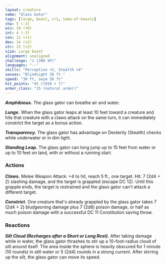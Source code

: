 ```yaml
---
layout: creature
name: "Glass Gator"
tags: [large, beast, cr1, tome-of-beasts]
cha: 5 (-3)
wis: 10 (+0)
int: 4 (-3)
con: 12 (+1)
dex: 14 (+2)
str: 15 (+2)
size: Large beast
alignment: unaligned
challenge: "1 (200 XP)"
languages: "--"
skills: "Perception +2, Stealth +4"
senses: "Blindsight 30 ft."
speed: "30 ft, swim 50 ft"
hit_points: "45 (7d10 + 7)"
armor_class: "15 (natural armor)"
---
```


***Amphibious.*** The glass gator can breathe air and water.

***Lunge.*** When the glass gator leaps at least 10 feet toward a creature and hits that creature with a claws attack on the same turn, it can immediately constrict the target as a bonus action.

***Transparency.*** The glass gator has advantage on Dexterity (Stealth) checks while underwater or in dim light.

***Standing Leap.*** The glass gator can long jump up to 15 feet from water or up to 10 feet on land, with or without a running start.

### Actions

***Claws.*** Melee Weapon Attack: +4 to hit, reach 5 ft., one target. Hit: 7 (2d4 + 2) slashing damage, and the target is grappled (escape DC 12). Until this grapple ends, the target is restrained and the glass gator can't attack a different target.

***Constrict.*** One creature that's already grappled by the glass gator takes 7 (2d4 + 2) bludgeoning damage plus 7 (2d6) poison damage, or half as much poison damage with a successful DC 11 Constitution saving throw.

### Reactions

***Silt Cloud (Recharges after a Short or Long Rest).*** After taking damage while in water, the glass gator thrashes to stir up a 10-foot-radius cloud of silt around itself. The area inside the sphere is heavily obscured for 1 minute (10 rounds) in still water or 5 (2d4) rounds in a strong current. After stirring up the silt, the glass gator can move its speed.

